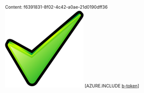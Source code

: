 Content: f6391831-8f02-4c42-a0ae-21d0190dff36![image](9e4122b6-723d-4762-bc31-4b783836dedf.png)
[AZURE.INCLUDE [b-token](577a9a69-19ba-461d-bbbd-6232e56135a2.md)]
